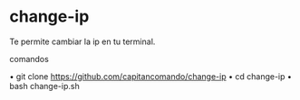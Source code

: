 # change-ip

Te permite cambiar la ip en tu terminal.

comandos

• git clone https://github.com/capitancomando/change-ip
• cd change-ip
• bash change-ip.sh
